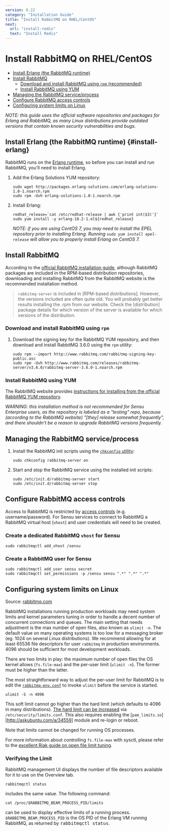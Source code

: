 ```yaml
---
version: 0.22
category: "Installation Guide"
title: "Install RabbitMQ on RHEL/CentOS"
next:
  url: "install-redis"
  text: "Install Redis"
---
```


# Install RabbitMQ on RHEL/CentOS

- [Install Erlang (the RabbitMQ runtime)](#install-erlang)
- [Install RabbitMQ](#install-rabbitmq)
  - [Download and install RabbitMQ using `rpm` (recommended)](#download-and-install-rabbitmq-using-rpm)
  - [Install RabbitMQ using YUM](#install-rabbitmq-using-yum)
- [Managing the RabbitMQ service/process](#managing-the-rabbitmq-serviceprocess)
- [Configure RabbitMQ access controls](#configure-rabbitmq-access-controls)
- [Configuring system limits on Linux](#configuring-system-limits-on-linux)

_NOTE: this guide uses the official software repositories and packages for
Erlang and RabbitMQ, as many Linux distributions provide outdated versions that
contain known security vulnerabilities and bugs._

## Install Erlang (the RabbitMQ runtime) {#install-erlang}

RabbitMQ runs on the [Erlang runtime][erlang], so before you can install and run
RabbitMQ, you'll need to install Erlang.

1. Add the Erlang Solutions YUM repository:

   ~~~ shell
   sudo wget http://packages.erlang-solutions.com/erlang-solutions-1.0-1.noarch.rpm
   sudo rpm -Uvh erlang-solutions-1.0-1.noarch.rpm
   ~~~

2. Install Erlang:

   ~~~
   redhat_release=`cat /etc/redhat-release | awk {'print int($3)'}`
   sudo yum install -y erlang-18.2-1.el${redhat_release}
   ~~~

   _NOTE: if you are using CentOS 7, you may need to install the EPEL repository
   prior to installing Erlang. Running `sudo yum install epel-release` will
   allow you to properly install Erlang on CentOS 7._

## Install RabbitMQ

According to the [official RabbitMQ installation guide][rabbitmq-install],
although RabbitMQ packages are included in the RPM-based distribution
repositories, downloading and installing RabbitMQ from the RabbitMQ website is
the recommended installation method.

> `rabbitmq-server` is included in [RPM-based distributions]. However, the
versions included are often quite old. You will probably get better results
installing the .rpm from our website. Check the [distribution] package details
for which version of the server is available for which versions of the
distribution.

### Download and install RabbitMQ using `rpm`

1. Download the signing key for the RabbitMQ YUM repository, and then download
   and install RabbitMQ 3.6.0 using the `rpm` utility:

   ~~~ shell
   sudo rpm --import http://www.rabbitmq.com/rabbitmq-signing-key-public.asc
   sudo rpm -Uvh http://www.rabbitmq.com/releases/rabbitmq-server/v3.6.0/rabbitmq-server-3.6.0-1.noarch.rpm
   ~~~

### Install RabbitMQ using YUM

The RabbitMQ website provides [instructions for installing from the official
RabbitMQ YUM repository][rabbitmq-install].

_WARNING: this installation method is not recommended for Sensu Enterprise
users, as the repository is labeled as a "testing" repo, because (according to
the RabbitMQ website) "[they] release somewhat frequently", and there shouldn't
be a reason to upgrade RabbitMQ versions frequently._

## Managing the RabbitMQ service/process

1. Install the RabbitMQ init scripts using the [`chkconfig` utility][chkconfig]:

   ~~~ shell
   sudo chkconfig rabbitmq-server on
   ~~~

2. Start and stop the RabbitMQ service using the installed init scripts:

   ~~~ shell
   sudo /etc/init.d/rabbitmq-server start
   sudo /etc/init.d/rabbitmq-server stop
   ~~~

## Configure RabbitMQ access controls

Access to RabbitMQ is restricted by [access controls](rabbitmq-acl) (e.g.
username/password). For Sensu services to connect to RabbitMQ a RabbitMQ virtual
host (`vhost`) and user credentials will need to be created.

### Create a dedicated RabbitMQ `vhost` for Sensu

~~~ shell
sudo rabbitmqctl add_vhost /sensu
~~~

### Create a RabbitMQ user for Sensu

~~~ shell
sudo rabbitmqctl add_user sensu secret
sudo rabbitmqctl set_permissions -p /sensu sensu ".*" ".*" ".*"
~~~

## Configuring system limits on Linux

Source: [rabbitmq.com][rabbitmq-install]

RabbitMQ installations running production workloads may need system limits and
kernel parameters tuning in order to handle a decent number of concurrent
connections and queues. The main setting that needs adjustment is the max number
of open files, also known as `ulimit -n`. The default value on many operating
systems is too low for a messaging broker (eg. 1024 on several Linux
distributions). We recommend allowing for at least 65536 file descriptors for
user `rabbitmq` in production environments. 4096 should be sufficient for most
development workloads.

There are two limits in play: the maximum number of open files the OS kernel
allows (`fs.file-max`) and the per-user limit (`ulimit -n`). The former must be
higher than the latter.

The most straightforward way to adjust the per-user limit for RabbitMQ is to
edit the [`rabbitmq-env.conf`][rabbitmq-config] to invoke `ulimit` before the
service is started.

~~~ shell
ulimit -S -n 4096
~~~

This soft limit cannot go higher than the hard limit (which defaults to 4096 in
many distributions). [The hard limit can be increased][basho-ulimit] via
`/etc/security/limits.conf`. This also requires enabling the
[`pam_limits.so`][http://askubuntu.com/a/34559] module and re-login or reboot.

Note that limits cannot be changed for running OS processes.

For more information about controlling `fs.file-max` with sysctl, please refer
to the [excellent Riak guide on open file limit tuning][basho-ulimit].

### Verifying the Limit

RabbitMQ management UI displays the number of file descriptors available for it
to use on the Overview tab.

~~~ shell
rabbitmqctl status
~~~

includes the same value. The following command:

~~~ shell
cat /proc/$RABBITMQ_BEAM_PROCESS_PID/limits
~~~

can be used to display effective limits of a running process.
`$RABBITMQ_BEAM_PROCESS_PID` is the OS PID of the Erlang VM running RabbitMQ, as
returned by <kbd>rabbitmqctl status</kbd>.


[erlang]:             https://www.erlang.org/
[rabbitmq-install]:   http://www.rabbitmq.com/install-rpm.html
[rabbitmq-acl]:       https://www.rabbitmq.com/access-control.html
[rabbitmq-erlang]:    https://www.rabbitmq.com/which-erlang.html
[rabbitmq-config]:    http://www.rabbitmq.com/configure.html
[chkconfig]:          https://access.redhat.com/documentation/en-US/Red_Hat_Enterprise_Linux/6/html/Deployment_Guide/s2-services-chkconfig.html
[support]:            https://sensuapp.org/support
[basho-ulimit]:       http://docs.basho.com/riak/latest/ops/tuning/open-files-limit/#Linux
